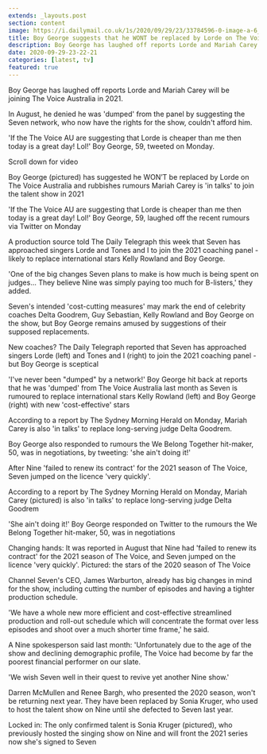 ```yaml
---
extends: _layouts.post
section: content
image: https://i.dailymail.co.uk/1s/2020/09/29/23/33784596-0-image-a-6_1601416946894.jpg 
title: Boy George suggests that he WONT be replaced by Lorde on The Voice 
description: Boy George has laughed off reports Lorde and Mariah Carey will be joining The Voice Australia in 2021. 
date: 2020-09-29-23-22-21 
categories: [latest, tv] 
featured: true 
--- 
```

Boy George has laughed off reports Lorde and Mariah Carey will be joining The Voice Australia in 2021.

In August, he denied he was 'dumped' from the panel by suggesting the Seven network, who now have the rights for the show, couldn't afford him.

'If the The Voice AU are suggesting that Lorde is cheaper than me then today is a great day! Lol!' Boy George, 59, tweeted on Monday.

Scroll down for video 

Boy George (pictured) has suggested he WON’T be replaced by Lorde on The Voice Australia and rubbishes rumours Mariah Carey is 'in talks' to join the talent show in 2021

'If the The Voice AU are suggesting that Lorde is cheaper than me then today is a great day! Lol!' Boy George, 59, laughed off the recent rumours via Twitter on Monday 

A production source told The Daily Telegraph this week that Seven has approached singers Lorde and Tones and I to join the 2021 coaching panel - likely to replace international stars Kelly Rowland and Boy George.

'One of the big changes Seven plans to make is how much is being spent on judges... They believe Nine was simply paying too much for B-listers,' they added. 

Seven's intended 'cost-cutting measures' may mark the end of celebrity coaches Delta Goodrem, Guy Sebastian, Kelly Rowland and Boy George on the show, but Boy George remains amused by suggestions of their supposed replacements. 

New coaches? The Daily Telegraph reported that Seven has approached singers Lorde (left) and Tones and I (right) to join the 2021 coaching panel - but Boy George is sceptical

'I've never been "dumped" by a network!' Boy George hit back at reports that he was 'dumped' from The Voice Australia last month as Seven is rumoured to replace international stars Kelly Rowland (left) and Boy George (right) with new 'cost-effective' stars

According to a report by The Sydney Morning Herald on Monday, Mariah Carey is also 'in talks' to replace long-serving judge Delta Goodrem. 

Boy George also responded to rumours the We Belong Together hit-maker, 50, was in negotiations, by tweeting: 'she ain't doing it!' 

After Nine 'failed to renew its contract' for the 2021 season of The Voice, Seven jumped on the licence 'very quickly'.  

According to a report by The Sydney Morning Herald on Monday, Mariah Carey (pictured) is also 'in talks' to replace long-serving judge Delta Goodrem

'She ain't doing it!' Boy George responded on Twitter to the rumours the We Belong Together hit-maker, 50, was in negotiations

Changing hands: It was reported in August that Nine had 'failed to renew its contract' for the 2021 season of The Voice, and Seven jumped on the licence 'very quickly'. Pictured: the stars of the 2020 season of The Voice

Channel Seven's CEO, James Warburton, already has big changes in mind for the show, including cutting the number of episodes and having a tighter production schedule.

'We have a whole new more efficient and cost-effective streamlined production and roll-out schedule which will concentrate the format over less episodes and shoot over a much shorter time frame,' he said.

A Nine spokesperson said last month: 'Unfortunately due to the age of the show and declining demographic profile, The Voice had become by far the poorest financial performer on our slate.

'We wish Seven well in their quest to revive yet another Nine show.' 

Darren McMullen and Renee Bargh, who presented the 2020 season, won't be returning next year. They have been replaced by Sonia Kruger, who used to host the talent show on Nine until she defected to Seven last year.  

Locked in: The only confirmed talent is Sonia Kruger (pictured), who previously hosted the singing show on Nine and will front the 2021 series now she's signed to Seven 

